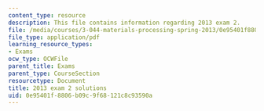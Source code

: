 ```yaml
---
content_type: resource
description: This file contains information regarding 2013 exam 2.
file: /media/courses/3-044-materials-processing-spring-2013/0e95401f8806b09c9f68121c8c93590a_MIT3_044S13_2013exam2.pdf
file_type: application/pdf
learning_resource_types:
- Exams
ocw_type: OCWFile
parent_title: Exams
parent_type: CourseSection
resourcetype: Document
title: 2013 exam 2 solutions
uid: 0e95401f-8806-b09c-9f68-121c8c93590a
---
```

